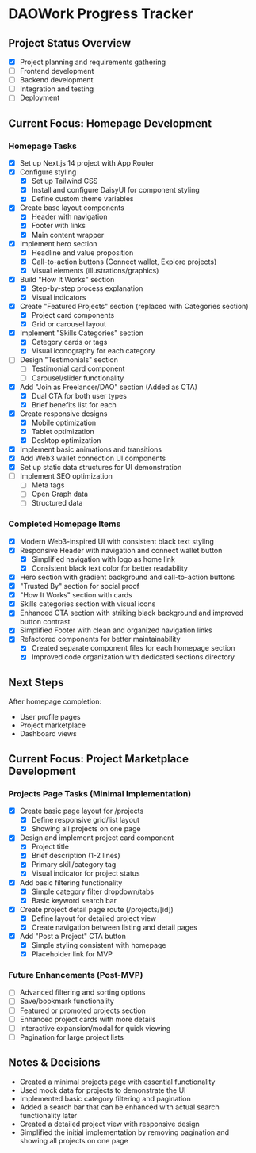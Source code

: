 # DAOWork Progress Tracker

## Project Status Overview

- [x] Project planning and requirements gathering
- [ ] Frontend development
- [ ] Backend development
- [ ] Integration and testing
- [ ] Deployment

## Current Focus: Homepage Development

### Homepage Tasks

- [x] Set up Next.js 14 project with App Router
- [x] Configure styling
  - [x] Set up Tailwind CSS
  - [x] Install and configure DaisyUI for component styling
  - [x] Define custom theme variables
- [x] Create base layout components
  - [x] Header with navigation
  - [x] Footer with links
  - [x] Main content wrapper
- [x] Implement hero section
  - [x] Headline and value proposition
  - [x] Call-to-action buttons (Connect wallet, Explore projects)
  - [x] Visual elements (illustrations/graphics)
- [x] Build "How It Works" section
  - [x] Step-by-step process explanation
  - [x] Visual indicators
- [x] Create "Featured Projects" section (replaced with Categories section)
  - [x] Project card components
  - [x] Grid or carousel layout
- [x] Implement "Skills Categories" section
  - [x] Category cards or tags
  - [x] Visual iconography for each category
- [ ] Design "Testimonials" section
  - [ ] Testimonial card component
  - [ ] Carousel/slider functionality
- [x] Add "Join as Freelancer/DAO" section (Added as CTA)
  - [x] Dual CTA for both user types
  - [x] Brief benefits list for each
- [x] Create responsive designs
  - [x] Mobile optimization
  - [x] Tablet optimization
  - [x] Desktop optimization
- [x] Implement basic animations and transitions
- [x] Add Web3 wallet connection UI components
- [x] Set up static data structures for UI demonstration
- [ ] Implement SEO optimization
  - [ ] Meta tags
  - [ ] Open Graph data
  - [ ] Structured data

### Completed Homepage Items

- [x] Modern Web3-inspired UI with consistent black text styling
- [x] Responsive Header with navigation and connect wallet button
  - [x] Simplified navigation with logo as home link
  - [x] Consistent black text color for better readability
- [x] Hero section with gradient background and call-to-action buttons
- [x] "Trusted By" section for social proof
- [x] "How It Works" section with cards
- [x] Skills categories section with visual icons
- [x] Enhanced CTA section with striking black background and improved button contrast
- [x] Simplified Footer with clean and organized navigation links
- [x] Refactored components for better maintainability
  - [x] Created separate component files for each homepage section
  - [x] Improved code organization with dedicated sections directory

## Next Steps

After homepage completion:

- User profile pages
- Project marketplace
- Dashboard views

## Current Focus: Project Marketplace Development

### Projects Page Tasks (Minimal Implementation)

- [x] Create basic page layout for /projects
  - [x] Define responsive grid/list layout
  - [x] Showing all projects on one page
- [x] Design and implement project card component
  - [x] Project title
  - [x] Brief description (1-2 lines)
  - [x] Primary skill/category tag
  - [x] Visual indicator for project status
- [x] Add basic filtering functionality
  - [x] Simple category filter dropdown/tabs
  - [x] Basic keyword search bar
- [x] Create project detail page route (/projects/[id])
  - [x] Define layout for detailed project view
  - [x] Create navigation between listing and detail pages
- [x] Add "Post a Project" CTA button
  - [x] Simple styling consistent with homepage
  - [x] Placeholder link for MVP

### Future Enhancements (Post-MVP)

- [ ] Advanced filtering and sorting options
- [ ] Save/bookmark functionality
- [ ] Featured or promoted projects section
- [ ] Enhanced project cards with more details
- [ ] Interactive expansion/modal for quick viewing
- [ ] Pagination for large project lists

## Notes & Decisions

- Created a minimal projects page with essential functionality
- Used mock data for projects to demonstrate the UI
- Implemented basic category filtering and pagination
- Added a search bar that can be enhanced with actual search functionality later
- Created a detailed project view with responsive design
- Simplified the initial implementation by removing pagination and showing all projects on one page
